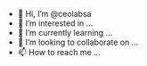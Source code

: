 - 👋 Hi, I’m @ceolabsa
- 👀 I’m interested in ...
- 🌱 I’m currently learning ...
- 💞️ I’m looking to collaborate on ...
- 📫 How to reach me ...

<!---
ceolabsa/ceolabsa is a ✨ special ✨ repository because its `README.md` (this file) appears on your GitHub profile.
You can click the Preview link to take a look at your changes.
--->
